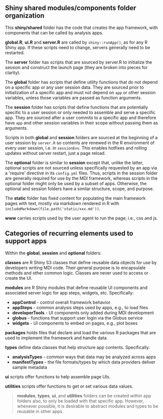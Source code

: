 ## Shiny shared modules/components folder organization

This **shiny/shared** folder has the code that creates the app
framework, with components that can be called by analysis apps.

**global.R**, **ui.R** and **server.R** are called by 
<code>shiny::runApp()</code>, as for any R Shiny app. If these scripts need to change,
servers generally need to be restarted.

The **server** folder has scripts that are sourced by server.R
to initialize the session and construct the launch page (they
are broken into pieces for clarity).

The **global** folder has scripts that define utility functions
that do not depend on a specific app or any user session data.
They are sourced prior to initialization of a specific
app and must not depend on <code>app</code> or other session 
variables, unless those variables are passed as function arguments.

The **session** folder has scripts that define functions that are
potentially specific to a user session or only needed to assemble
and serve a specific app. They are sourced after a user commits to
a specific app and therefore have <code>app</code> and other session 
variables in their scope without passing them as arguments.

Scripts in both **global** and **session** folders are sourced at the
beginning of a user session by <code>server.R</code> so contents are
renewed in the R environment of every user session, i.e.
in <code>sessionEnv</code>. This enables hotfixes and rolling updates
without server restart, just a page reload.

The **optional** folder is similar to **session** except that, unlike
the latter, optional scripts are not sourced unless
specifically requested by an app via a 'require' directive in its
<code>config.yml</code> files. Thus, scripts in the session folder are 
generally required for use by the MDI framework, whereas scripts in 
the optional folder might only be used by a subset of apps. Otherwise, 
the optional and session folders have a similar structure, scope, and
purpose.

The **static** folder has fixed content for populating the main
framework pages with text, mostly via markdown rendered in R with
<code>includeMarkdown(file.path('static/xxx.md'))</code>.

**www** carries scripts used by the user agent to run the page,
i.e., css and js.

## Categories of recurring elements used to support apps

Within the **global**, **session** and **optional** folders:

**classes** are R Shiny S3 classes that define reusable data objects
for use by developers writing MDI code. Their general purpose
is to encapsulate methods and other common logic. Classes are
never used to access or create the UI.

**modules** are R Shiny modules that define reusable UI components
and associated server logic for app steps, widgets, etc.
Specifically:

- **appControl** - control overall framework behavior
- **appSteps** - common analysis steps used by apps, e.g., to load files
- **developerTools** - UI components only added during MDI development
- **globus** - functions that support user login via the Globus service
- **widgets** - UI components to embed on pages, e.g., plot boxes

**packages** holds files that declare and load the various R packages
that are used to implement the framework and handle data.

**types** define data classes that help structure app contents.
Specifically:

- **analysisTypes** - common ways that data may be analyzed across apps
- **manifestTypes** - the file formats/types by which data providers deliver sample metadata  

**ui** scripts offer functions to help assemble page UIs. 

**utilities** scripts offer functions to get or set various data values.

>**modules**, **types**, **ui**, and **utilities** folders can
be created within app folders also, to only be loaded with that specific 
app. However, whenever possible, it is desirable to abstract modules
and types to be reusable in other apps.
